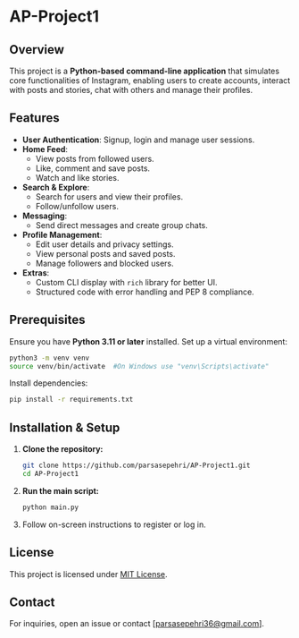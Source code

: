 # AP-Project1

## Overview
This project is a **Python-based command-line application** that simulates core functionalities of Instagram, enabling users to create accounts, interact with posts and stories, chat with others and manage their profiles.

## Features
- **User Authentication**: Signup, login and manage user sessions.
- **Home Feed**:
  - View posts from followed users.
  - Like, comment and save posts.
  - Watch and like stories.
- **Search & Explore**:
  - Search for users and view their profiles.
  - Follow/unfollow users.
- **Messaging**:
  - Send direct messages and create group chats.
- **Profile Management**:
  - Edit user details and privacy settings.
  - View personal posts and saved posts.
  - Manage followers and blocked users.
- **Extras**:
  - Custom CLI display with `rich` library for better UI.
  - Structured code with error handling and PEP 8 compliance.

## Prerequisites
Ensure you have **Python 3.11 or later** installed. Set up a virtual environment:
```sh
python3 -m venv venv
source venv/bin/activate  #On Windows use "venv\Scripts\activate"
```

Install dependencies:
```sh
pip install -r requirements.txt
```

## Installation & Setup
1. **Clone the repository:**
   ```sh
   git clone https://github.com/parsasepehri/AP-Project1.git
   cd AP-Project1
   ```
2. **Run the main script:**
   ```sh
   python main.py
   ```
3. Follow on-screen instructions to register or log in.

## License
This project is licensed under [MIT License](LICENSE).

## Contact
For inquiries, open an issue or contact [parsasepehri36@gmail.com].